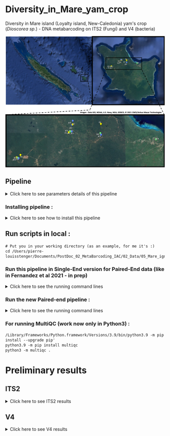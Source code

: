 # Diversity_in_Mare_yam_crop
Diversity in Mare island (Loyalty island, New-Caledonia) yam's crop (*Dioscorea sp*.) - DNA metabarcoding on ITS2 (Fungi) and V4 (bacteria)

<!-- This is commented out. -->

  <div align="center">
  <img src="https://github.com/PLStenger/Diversity_in_Mare_yam_crop/blob/main/99_images/map.png" width="800">
  </div>

## Pipeline

<details>
  <summary>Click here to see parameters details of this pipeline</summary>

1. FastQC on both ITS2 (Fungi) and V4 (bacteria) raw sequences for quality check
     * run **00_quality_check_by_FastQC.sh** script (FastQC tool)
     * run **01_exploring_data_with_ReadFastQC.R** script (ReadFastQC R package, https://github.com/PLStenger/ReadFastQC) for quick results exploration 
     * run multiqc . 
2. Trimming and quality cleanning sequences with the script **02_trimmomatic_q30.sh**
     * ILLUMINACLIP:"$ADAPTERFILE":2:30:10
     * LEADING:30
     * TRAILING:30
     * SLIDINGWINDOW:26:30
     * MINLEN:150
3. FastQC on both ITS2 (Fungi) and V4 (bacteria) cleanned sequences for double check
     * run **03_cleaned_data_quality_check_by_FastQC.sh** script (FastQC tool)
     * run **04_exploring_cleaned_data_with_ReadFastQC.R** script (ReadFastQC R package, https://github.com/PLStenger/ReadFastQC) for quick results exploration 
     * run multiqc .

</details>

### Installing pipeline :


<details>
  <summary>Click here to see how to install this pipeline</summary>


First, open your terminal. Then, run these two command lines :

    cd -place_in_your_local_computer
    git clone https://github.com/PLStenger/Diversity_in_Mare_yam_crop.git

### Update the pipeline in local by :

    git pull
    
### If necessary, install softwares by :   

    cd 99_softwares/
    conda install -c bioconda fastqc
    conda install -c bioconda trimmomatic
    conda install -c bioconda multiqc


### Know the number of CPU (threads) of your computer (here for MacOs) :   

    sysctl hw.ncpu
    > hw.ncpu: 4
    
</details>    

## Run scripts in local :

    # Put you in your working directory (as an example, for me it's :)
    cd /Users/pierre-louisstenger/Documents/PostDoc_02_MetaBarcoding_IAC/02_Data/05_Mare_ignames/Diversity_in_Mare_yam_crop
    
    
### Run this pipeline in Single-End version for Paired-End data (like in Fernandez et al 2021 - in prep)

<details>
  <summary>Click here to see the running command lines</summary>

    nohup Rscript 01_01_exploring_data_with_ReadFastQC.R &> 01_01_exploring_data_with_ReadFastQC.out
    nohup bash 01_02_replicates_pooling.sh &> 01_02_replicates_pooling.out
    nohup bash 02_trimmomatic_q30.sh &> 02_trimmomatic_q30.out
    nohup bash 03_cleaned_data_quality_check_by_FastQC.sh &> 03_cleaned_data_quality_check_by_FastQC.out
    nohup Rscript 04_exploring_cleaned_data_with_ReadFastQC.R &> 04_exploring_cleaned_data_with_ReadFastQC.out
    nohup bash 05_cutadapt_for_rebellious_seq.sh &> 05_cutadapt_for_rebellious_seq.out
    nohup bash 06_FastQC_on_rebellious.sh &> 06_FastQC_on_rebellious.out
    nohup bash 07_fastq-join.sh &> 07_fastq-join.out
    time nohup bash 08_qiime2_import.sh &> 08_qiime2_import.out
        >real	3m38.017s
        >user	1m27.684s
        >sys	0m20.047s
    time nohup bash 09_qiime2_denoise.sh &> 09_qiime2_denoise.out
        real	126m54.675s
        user	293m11.617s
        sys	9m0.347s
    time nohup bash 10_qiime2_tree.sh &> 10_qiime2_tree.out
        >real	35m4.471s
        >user	21m19.925s
        >sys	0m44.076s
    time nohup bash 11_qiime2_rarefaction.sh &> 11_qiime2_rarefaction.out
        >real	5m00.489s
        >user	1m23.374s
        >sys	1m6.505s
    time nohup bash 12_qiime2_calculate_and_explore_diversity_metrics.sh &> 12_qiime2_calculate_and_explore_diversity_metrics.out
        >real	17m47.147s
        >user	2m25.299s
        >sys	0m46.509s
    time nohup bash 13_qiime2_assign_taxonomy.sh &> 13_qiime2_assign_taxonomy.out
        >real	75m29.388s
        >user	50m12.821s
        >sys	3m7.610s
    time nohup bash 14_qiime2_metrics.sh &> 14_qiime2_metrics.out


</details>  

### Run the new Paired-end pipeline :

<details>
  <summary>Click here to see the running command lines</summary>

    time nohup bash 08_qiime2_import_PE.sh &> 08_qiime2_import_PE.out
        >real	4m55.899s
        >user	1m41.410s
        >sys	0m20.118s
    time nohup bash 09_qiime2_denoise_PE.sh &> 09_qiime2_denoise_PE.out
        >real	182m55.881s
        >user	386m16.256s
        >sys	12m38.602s
    time nohup bash 10_qiime2_tree_PE.sh &> 10_qiime2_tree_PE.out
        >real	18m50.095s
        >user	9m43.400s
        >sys	0m36.308s
    time nohup bash 11_qiime2_rarefaction_PE.sh &> 11_qiime2_rarefaction_PE.out
        >real	4m29.032s
        > user	1m8.333s
        >sys	0m15.190s 
    time nohup bash 12_qiime2_calculate_and_explore_diversity_metrics_PE.sh &> 12_qiime2_calculate_and_explore_diversity_metrics_PE.out
        >real	7m44.924s
        >user	1m55.265s
        >sys	0m34.381s
    time nohup bash 13_qiime2_assign_taxonomy_PE.sh &> 13_qiime2_assign_taxonomy_PE.out
        >more or less real	126m
    time nohup bash 14_qiime2_metrics_PE.sh &> 14_qiime2_metrics_PE.out
        >real	27m19.952s
        >user	3m48.645s
        >sys	1m9.025s
    time nohup bash 15_significance_PE.sh &> 15_significance_PE.out
        >real	26m25.815s
        >user	4m3.652s
        >sys	1m0.778s
    time nohup bash 16_core_biom_PE.sh &> 16_core_biom_PE.out
        >real	20m24.338s
        >user	4m13.665s
        >sys	0m40.704s
    time nohup bash 17_assign_taxonomy_after_filters_PE.sh &> 17_assign_taxonomy_after_filters_PE.out
        >real	149m10.832s
        >user	120m54.975s
        >sys	4m4.670s

</details> 

### For running MultiQC (work now only in Python3) :

    /Library/Frameworks/Python.framework/Versions/3.9/bin/python3.9 -m pip install --upgrade pip' 
    python3.9 -m pip install multiqc
    python3 -m multiqc .













# Preliminary results











## ITS2

<details>
  <summary>Click here to see ITS2 results</summary>

### Context

<details>
  <summary>Click here to see the context</summary>
  
Internal transcribed spacer (**ITS**) is the spacer DNA situated between the small-subunit ribosomal RNA (rRNA) and large-subunit rRNA genes in the chromosome or the corresponding transcribed region in the polycistronic rRNA precursor transcript.
In bacteria and archaea, there is a single ITS, located between the 16S and 23S rRNA genes. Conversely, there are two ITSs in eukaryotes: ITS1 is located between 18S and 5.8S rRNA genes, while **ITS2** is between 5.8S and 28S (in opisthokonts, or 25S in plants) rRNA genes. ITS1 corresponds to the ITS in bacteria and archaea, while ITS2 originated as an insertion that interrupted the ancestral 23S rRNA gene.
The ITS region is the most widely sequenced DNA region in **molecular ecology of fungi** (*Peay et al 2008*) and has been recommended as the **universal fungal barcode sequence** (*Schoch et al 2012*).

</details>





### Sequences quality results

<details>
  <summary>Click here to see the sequences quality results</summary>

#### Per base sequence quality plot

<details>
  <summary>Click here for per base sequence quality plot (Only for paired sequences, after cleanning steps)</summary>
  
  <div align="center">
  <img src="https://github.com/PLStenger/Diversity_in_Mare_yam_crop/blob/main/99_images/zz_fastqc_per_base_sequence_quality_plot_ITS2_run01.png" width="800">
  </div>

</details>

<details>
  <summary>Click here for adpaters content verification</summary>
<div align="center">
<img src="https://github.com/PLStenger/Diversity_in_Mare_yam_crop/blob/main/99_images/zz_adapter_content_ITS2_run01.png" width="800">
</div>
</details>


</details>

### Per-sample sequence counts by Qiime2 before Denoise for i) Single-End (SE) pipeline and ii) Paired-End (PE) pipeline

| Sample ID  | Before denoise SE | After denoise SE | Before denoise PE | After denoise PE |
|------------|-------------------|------------------|-------------------|------------------|
| F4         | 65331             | 50859            | 66823             | 57509            |
| F3         | 62521             | 50043            | 63670             | 52848            |
| SF5        | 59947             | 47324            | 61513             | 49934            |
| F1         | 51272             | 41188            | 52434             | 44710            |
| SF2        | 40401             | 32038            | 41328             | 33952            |
| LF1        | 37641             | 30307            | 39437             | 32531            |
| SF4        | 36987             | 30052            | 37588             | 31440            |
| LF4        | 33234             | 28133            | 33867             | 29881            |
| SF1        | 32209             | 25286            | 33598             | 29108            |
| LF3        | 29839             | 24892            | 30642             | 26694            |
| F5         | 25768             | 21618            | 26530             | 22941            |
| LF2        | 3999              | 3972             | 4033              | 4011             |
| SF3        | 2292              | 1818             | 2338              | 1959             |
| F2         | 246               | 223              | 258               | 220              |
| LF5        | 137               | 78               | 138               | 72               |

Legend : F = Forest, SF = Short Fallow, LF = Long Fallow, SE = pipeline as Single-End (pipeline from https://gitlab.com/IAC_SolVeg/CNRT_BIOINDIC), PE = pipeline as Paired-End.


Here, **before denoise**, **PE** allow to obtain **in average 824.9 sequences** (1796 sequences in max for LF1) **more than SE pipeline** (an average of **2.45% in more**, 4.65% in max for LF2).
**After denoise**, **PE** allow to obtain **in average 1998.6 sequences** (6650 sequences in max for F4) **more than SE pipeline** (an average of **5.12% in more**, 13.13% in max for SF1).

<details>
  <summary>Click here for seeing Single-End pipeline results</summary>

<details>
  <summary>Click here to expand</summary>

For SE: JL5 (78 counts), F2 (223 counts), JC3 (1818 counts) and JL2 (3972 counts) are may be too low..

These informations will be important for chosen the "good" rarefaction cut-off.

</details>

<details>
  <summary>Click here for quality after demultiplexing check</summary>

<div align="center">
<img src="https://github.com/PLStenger/Diversity_in_Mare_yam_crop/blob/main/99_images/zz_demultiplex_ITS2_run01.png" width="800">
</div>

--> Almost nothing below 20 : ok !
</details>

### Alpha rarefaction steps with rarefaction on 78

<details>
  <summary>Click here for alpha-diversity index</summary>

<div align="center">
<img src="https://github.com/PLStenger/Diversity_in_Mare_yam_crop/blob/main/99_images/zz_ITS2-alpha-rarefaction78_shannon.png" width="800">
</div>
<div align="center">
<img src="https://github.com/PLStenger/Diversity_in_Mare_yam_crop/blob/main/99_images/zz_ITS2-alpha-rarefaction78_faith_pd.png" width="800">
</div>
<div align="center">
<img src="https://github.com/PLStenger/Diversity_in_Mare_yam_crop/blob/main/99_images/zz_ITS2-alpha-rarefaction78_observed_otu.png" width="800">
</div>
</details>

<details>
  <summary>Click here for tree test</summary>

<div align="center">
<img src="https://github.com/PLStenger/Diversity_in_Mare_yam_crop/blob/main/99_images/zz_tree_ITS2_run01.png" width="800">
</div>
</details>

<details>
  <summary>Click here for diversity metrix results</summary>

##### relationships between alpha diversity and study metadata

- Faith PD group significance --> Nothing significatif
- Evenness (Pielou) group significance --> Nothing significatif
- Shannon group significance --> Nothing significatif

##### relationships between beta diversity and study metadata 

- unweighted-unifrac-body-site-significance --> Bof
- unweighted-unifrac-subject-group-significance --> Bof

##### PCoA plot to explore beta diversity metric

- unweighted unifrac data as input --> Bof
- bray curtis as input --> Slighlty better ?

<div align="center">
<img src="https://github.com/PLStenger/Diversity_in_Mare_yam_crop/blob/main/99_images/zz_Color_legend_Bray_ITS2_run01.png" width="100">
</div>

Bray-Curtis distance PCoA

<div align="center">
<img src="https://github.com/PLStenger/Diversity_in_Mare_yam_crop/blob/main/99_images/zz_bray_curtis_ITS2_run01.png" width="800">
</div>

</details>

<details>
  <summary>Click here for BarPlot site/occurences </summary>

#### BarPlot ok site/occurences 

<div align="center">
<img src="https://github.com/PLStenger/Diversity_in_Mare_yam_crop/blob/main/99_images/zz_Taxonomy_site_occurences_ITS2_run01.png" width="800">
</div>
  
</details>

### Alpha rarefaction steps with rarefaction on 1818

<details>
  <summary>Click here for alpha-diversity index</summary>

<div align="center">
<img src="https://github.com/PLStenger/Diversity_in_Mare_yam_crop/blob/main/99_images/zz_ITS2-alpha_rarefaction_1818_shannon.png" width="800">
</div>
<div align="center">
<img src="https://github.com/PLStenger/Diversity_in_Mare_yam_crop/blob/main/99_images/zz_ITS2-alpha_rarefaction_1818_faith_pd.png" width="800">
</div>
<div align="center">
<img src="https://github.com/PLStenger/Diversity_in_Mare_yam_crop/blob/main/99_images/zz_ITS2-alpha_rarefaction_1818_observed_otu.png" width="800">
</div>
</details>

### Alpha rarefaction steps with rarefaction on 3972

<details>
  <summary>Click here for alpha-diversity index</summary>

<div align="center">
<img src="https://github.com/PLStenger/Diversity_in_Mare_yam_crop/blob/main/99_images/zz_ITS2-alpha-rarefaction3972_shannon.png" width="800">
</div>
<div align="center">
<img src="https://github.com/PLStenger/Diversity_in_Mare_yam_crop/blob/main/99_images/zz_ITS2-alpha-rarefaction3972_faith_pd.png" width="800">
</div>
<div align="center">
<img src="https://github.com/PLStenger/Diversity_in_Mare_yam_crop/blob/main/99_images/zz_ITS2-alpha-rarefaction3972_observed_otu.png" width="800">
</div>
</details>

### Alpha rarefaction steps with rarefaction on 21618

<details>
  <summary>Click here for alpha-diversity index</summary>

<div align="center">
<img src="https://github.com/PLStenger/Diversity_in_Mare_yam_crop/blob/main/99_images/zz_ITS2-alpha-rarefaction21618_shannon.png" width="800">
</div>
<div align="center">
<img src="https://github.com/PLStenger/Diversity_in_Mare_yam_crop/blob/main/99_images/zz_ITS2-alpha-rarefaction21618_faith_pd.png" width="800">
</div>
<div align="center">
<img src="https://github.com/PLStenger/Diversity_in_Mare_yam_crop/blob/main/99_images/zz_ITS2-alpha-rarefaction21618_observed_otu.png" width="800">
</div>
</details>

### Alpha rarefaction steps with rarefaction on 50859 (maximum)

<details>
  <summary>Click here for alpha-diversity index</summary>

<div align="center">
<img src="https://github.com/PLStenger/Diversity_in_Mare_yam_crop/blob/main/99_images/zz_ITS2-alpha-rarefaction50859_shannon.png" width="800">
</div>
<div align="center">
<img src="https://github.com/PLStenger/Diversity_in_Mare_yam_crop/blob/main/99_images/zz_ITS2-alpha-rarefaction50859_faith_pd.png" width="800">
</div>
<div align="center">
<img src="https://github.com/PLStenger/Diversity_in_Mare_yam_crop/blob/main/99_images/zz_ITS2-alpha-rarefaction50859_observed_otu.png" width="800">
</div>
</details>

--> So we're go in 21618

## Second run for ITS2 :

Delete **JL5** (137 counts), **F2** (246 counts), **JC3** (2292 counts) and **JL2** (3999 counts) (the next one is F5 with 25768 counts) 

# Bibliography/References:


- Peay K.G.; Kennedy P.G.; Bruns T.D. (2008). "Fungal community ecology: a hybrid beast with a molecular master". BioScience. 58 (9): 799–810. doi:10.1641/b580907. S2CID 18363490.
- Schoch, C.L., Seifert, K.A., Huhndorf, S., Robert, V., Spouge, J.L., Levesque, C.A., Chen, W., Bolchacova, E., Voigt, K., Crous, P.W.; et al. (2012). "Nuclear Ribosomal Internal Transcribed Spacer (ITS) Region as a Universal DNA Barcode Marker for Fungi". PNAS. 109 (16): 6241–6246. doi:10.1073/pnas.1117018109. PMC 3341068. PMID 22454494.

</details>







<details>
  <summary>Click here for seeing Paired-End pipeline results</summary>

<details>
  <summary>Click here to expand</summary>

For PE: JL5 (72 counts), F2 (220 counts), JC3 (1959 counts) and JL2 (4011 counts) are may be too low..
--> Same than SE

These informations will be important for chosen the "good" rarefaction cut-off.

</details>

<details>
  <summary>Click here for quality after demultiplexing check</summary>

Need to be done !

</details>

### Alpha rarefaction steps with rarefaction on 22941

<details>
  <summary>Click here for alpha-diversity index</summary>

</details>

<details>
  <summary>Click here for tree test</summary>

<div align="center">
<img src="https://github.com/PLStenger/Diversity_in_Mare_yam_crop/blob/main/99_images/zz_tree_ITS2_run01_PE.png" width="800">
</div>
</details>

<details>
  <summary>Click here for diversity metrix results</summary>

##### relationships between alpha diversity and study metadata

- Faith PD group significance --> Need to be done
- Evenness (Pielou) group significance --> Need to be done
- Shannon group significance --> Need to be done

##### relationships between beta diversity and study metadata 

- unweighted-unifrac-body-site-significance --> Need to be done
- unweighted-unifrac-subject-group-significance --> Need to be done

##### PCoA plot to explore beta diversity metric

- unweighted unifrac data as input --> Need to be done
- bray curtis as input --> Need to be done


Bray-Curtis distance PCoA

Need to be done

</details>

<details>
  <summary>Click here for BarPlot site/occurences </summary>

#### BarPlot ok site/occurences 

Need to be done
  
</details>


# Bibliography/References:


- Peay K.G.; Kennedy P.G.; Bruns T.D. (2008). "Fungal community ecology: a hybrid beast with a molecular master". BioScience. 58 (9): 799–810. doi:10.1641/b580907. S2CID 18363490.
- Schoch, C.L., Seifert, K.A., Huhndorf, S., Robert, V., Spouge, J.L., Levesque, C.A., Chen, W., Bolchacova, E., Voigt, K., Crous, P.W.; et al. (2012). "Nuclear Ribosomal Internal Transcribed Spacer (ITS) Region as a Universal DNA Barcode Marker for Fungi". PNAS. 109 (16): 6241–6246. doi:10.1073/pnas.1117018109. PMC 3341068. PMID 22454494.

</details>

</details> 

















## V4

<details>
  <summary>Click here to see V4 results</summary>


### Context

### Sequences quality results

#### Per base sequence quality plot

#### Per-sample sequence counts by Qiime2 before Denoise

| Sample ID  | Before denoise SE | After denoise SE | After denoise PE | After denoise PE |
|------------|-------------------|------------------|------------------|------------------|
| SF4        |  108358           |  83183           | 108406           | 88093            |
| LF5        |  103261           |  74653           | 103313           | 81840            |
| SF5        |  101516           |  71800           | 101555           | 80974            |
| SF2        |  88896            |  71746           | 88930            | 72735            |
| F4         |  88488            |  68766           | 88533            | 71148            |
| SF3        |  72746            |  56477           | 72773            | 59059            |
| SF1        |  69635            |  56065           | 69662            | 55726            |
| LF1        |  69614            |  53340           | 69644            | 54339            |
| LF3        |  66873            |  51933           | 66899            | 54271            |
| F1         |  64152            |  50617           | 64183            | 52510            |
| F3         |  63601            |  48066           | 63630            | 50073            |
| LF4        |  52577            |  41690           | 52598            | 41865            |
| F5         |  39553            |  31247           | 39571            | 29891            |
| LF2        |  32960            |  29544           | 32982            | 25721            |
| F2         |  8925             |  5797            | 8927             | 7332             |

Legend : F = Forest, SF = Short Fallow, LF = Long Fallow, SE = pipeline as Single-End (pipeline from https://gitlab.com/IAC_SolVeg/CNRT_BIOINDIC), PE = pipeline as Paired-End.


Here, before denoise, **PE** allow to obtain **in average 30.07 sequences** (52 sequences in max for LF5) **more than SE pipeline** (an average of **0.04% in more**, 0.07% in max for LF2).
**After denoise**, **PE** allow to obtain **in average 2043.53 sequences** (9174 sequences in max for SF5) **more than SE pipeline** (an average of **3.33% in more**, 20.94% in max for F2).


</details> 
